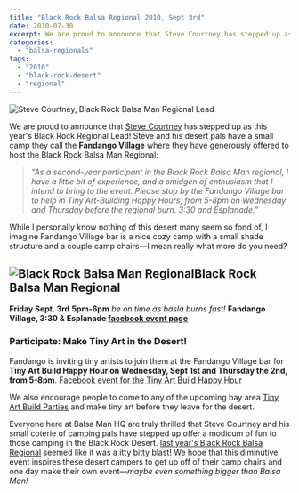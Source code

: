 ```yaml
---
title: "Black Rock Balsa Regional 2010, Sept 3rd"
date: 2010-07-30
excerpt: We are proud to announce that Steve Courtney has stepped up as this year's Black Rock Regional Lead! Steve and his desert pals have a small camp they call the Fandango Village where they have generously offered to host the Black Rock Balsa Man Regional.
categories: 
  - "balsa-regionals"
tags: 
  - "2010"
  - "black-rock-desert"
  - "regional"
---
```


![Steve Courtney, Black Rock Balsa Man Regional Lead](/images/steve-courtney.jpg "Steve Courtney, Black Rock Balsa Man Regional Lead")

We are proud to announce that [Steve Courtney](http://twitter.com/malderor "Steve Courtney @malderor") has stepped up as this year's Black Rock Regional Lead! Steve and his desert pals have a small camp they call the **Fandango Village** where they have generously offered to host the Black Rock Balsa Man Regional:

> _"As a second-year participant in the Black Rock Balsa Man regional, I have a little bit of experience, and a smidgen of enthusiasm that I intend to bring to the event. Please stop by the Fandango Village bar to help in Tiny Art-Building Happy Hours, from 5-8pm on Wednesday and Thursday before the regional burn. 3:30 and Esplanade."_

While I personally know nothing of this desert many seem so fond of, I imagine Fandango Village bar is a nice cozy camp with a small shade structure and a couple camp chairs—I mean really what more do you need?

## ![Black Rock Balsa Man Regional](/images/Black-Rock-Balsa-Man-300x300.png "Black Rock Balsa Man Regional")Black Rock Balsa Man Regional

**Friday Sept. 3rd** **5pm-6pm** _be on time as basla burns fast!_ **Fandango Village, 3:30 & Esplanade [facebook event page](http://www.facebook.com/event.php?eid=129767753733834 "Black Rock Balsa Man Regional 2010, facebook event page")**

### Participate: Make Tiny Art in the Desert!

Fandango is inviting tiny artists to join them at the Fandango Village bar for **Tiny Art Build Happy Hour on Wednesday, Sept 1st and Thursday the 2nd, from 5-8pm**. [Facebook event for the Tiny Art Build Happy Hour](http://www.facebook.com/event.php?eid=141853079177270)

We also encourage people to come to any of the upcoming bay area [Tiny Art Build Parties](http://balsaman.org/category/tiny-art-build-party/) and make tiny art before they leave for the desert.

Everyone here at Balsa Man HQ are truly thrilled that Steve Courtney and his small coterie of camping pals have stepped up offer a modicum of fun to those camping in the Black Rock Desert. [last year's Black Rock Balsa Regional](http://balsaman.org/2009/09/brd-balsa-regional-reports-success-fun/) seemed like it was a itty bitty blast! We hope that this diminutive event inspires these desert campers to get up off of their camp chairs and one day make their own event—_maybe even something bigger than Balsa Man!_
